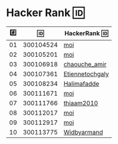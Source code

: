# Hacker Rank :id:

|:hash:| :id:      | HackerRank :id: |
|------|-----------|-------------------------|
| 01   | 300104524 | [moi](https://hackerrank.com/moi)         |
| 02   | 300105201 | [moi](https://hackerrank.com/moi)         |
| 03   | 300106918 | [chaouche_amir](https://hackerrank.com/chaouche_amir)         |
| 04   | 300107361 | [Etiennetochgaly](https://hackerrank.com/Etiennetochgaly)         |
| 05   | 300108234 | [Halimafadde](https://hackerrank.com/Halimafadde)         |
| 06   | 300111671 | [moi](https://hackerrank.com/moi)         |
| 07   | 300111766 | [thiaam2010](https://hackerrank.com/thiaam2010)         |
| 08   | 300112017 | [moi](https://hackerrank.com/moi)         |
| 09   | 300112917 | [moi](https://hackerrank.com/moi)         |
| 10   | 300113775 | [Widbyarmand](https://hackerrank.com/Widbyarmand)         |
